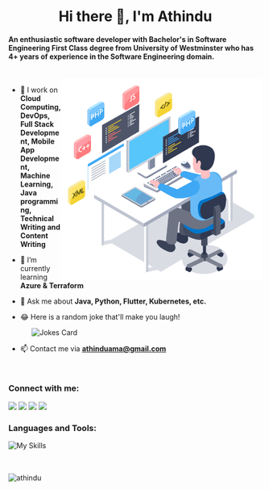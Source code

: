 

<h1 align="center">Hi there 👋, I'm Athindu</h1>
<h4 align="left">An enthusiastic software developer with Bachelor's in Software Engineering First Class degree from University of Westminster who has 4+ years of experience in the Software Engineering domain.</h3>
<br/>
<img align="right" alt="coder-gif" width="400" src="https://github.com/Athindu/Athindu/blob/master/coder1.gif" >

- 🔭 I work on **Cloud Computing, DevOps, Full Stack Development, Mobile App Development, Machine Learning, Java programming, Technical Writing and Content Writing**  

- 🌱 I’m currently learning **Azure & Terraform**

- 💬 Ask me about **Java, Python, Flutter, Kubernetes, etc.**

- 😂 Here is a random joke that'll make you laugh!

&ensp;&ensp;&ensp;&ensp;&emsp;  ![Jokes Card](https://readme-jokes.vercel.app/api)
- 📫 Contact me via **athinduama@gmail.com**
<br/>

<h3 align="left">Connect with me:</h3>
<p align="left">
<a href="https://twitter.com/athinduu" target="blank"><img src="https://img.shields.io/badge/Twitter-1DA1F2?style=for-the-badge&logo=twitter&logoColor=white" /></a>
<a href="https://www.linkedin.com/in/athindu-umayanga/" target="blank"><img src="https://img.shields.io/badge/linkedin-%230077B5.svg?&style=for-the-badge&logo=linkedin&logoColor=white" /></a>
<a href="https://www.facebook.com/athindu98" target="blank"><img src="https://img.shields.io/badge/Facebook-1877F2?style=for-the-badge&logo=facebook&logoColor=white" /></a>
<a href="https://www.instagram.com/___.a.u._24.___/" target="blank"><img src="https://img.shields.io/badge/Instagram-E4405F?style=for-the-badge&logo=instagram&logoColor=white" /></a>
</p>


<h3 align="left">Languages and Tools:</h3>

![My Skills](https://skillicons.dev/icons?i=java,js,py,androidstudio,angular,aws,bash,bootstrap,css,dart,discord,docker,eclipse,figma,firebase,flask,flutter,git,githubactions,gcp,gradle,html,idea,jquery,kubernetes,linux,materialui,mongodb,mysql,nodejs,ps,php,spring,sqlite,tensorflow,vim,vscode,wordpress,xd)

<br/>
<p><img align="center" src="https://github-readme-streak-stats.herokuapp.com/?user=athindu&theme=dark" alt="athindu" /></p>
